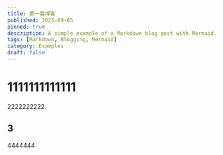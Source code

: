 ```yaml
---
title: 第一篇博客
published: 2025-09-05
pinned: true
description: A simple example of a Markdown blog post with Mermaid.
tags: [Markdown, Blogging, Mermaid]
category: Examples
draft: false
---
```

# 1111111111111

2222222222.

## 3

4444444
